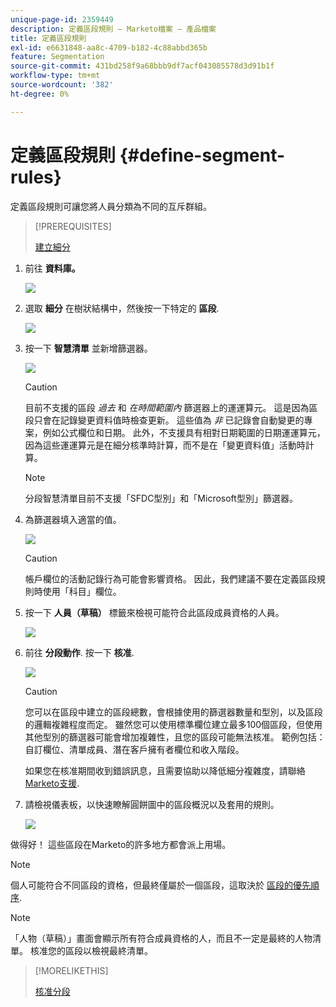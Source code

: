 ```yaml
---
unique-page-id: 2359449
description: 定義區段規則 — Marketo檔案 — 產品檔案
title: 定義區段規則
exl-id: e6631848-aa8c-4709-b182-4c88abbd365b
feature: Segmentation
source-git-commit: 431bd258f9a68bbb9df7acf043085578d3d91b1f
workflow-type: tm+mt
source-wordcount: '382'
ht-degree: 0%

---
```


# 定義區段規則 {#define-segment-rules}

定義區段規則可讓您將人員分類為不同的互斥群組。

>[!PREREQUISITES]
>
>[建立細分](/help/marketo/product-docs/personalization/segmentation-and-snippets/segmentation/create-a-segmentation.md)

1. 前往 **資料庫。**

   ![](assets/image2017-3-28-14-3a7-3a42.png)

1. 選取 **細分** 在樹狀結構中，然後按一下特定的 **區段**.

   ![](assets/image2017-3-28-14-3a11-3a15.png)

1. 按一下 **智慧清單** 並新增篩選器。

   ![](assets/image2017-3-28-14-3a18-3a19.png)

   >[!CAUTION]
   >
   >目前不支援的區段 _過去_ 和 _在時間範圍內_  篩選器上的運運算元。 這是因為區段只會在記錄變更資料值時檢查更新。 這些值為 _非_ 已記錄會自動變更的專案，例如公式欄位和日期。 此外，不支援具有相對日期範圍的日期運運算元，因為這些運運算元是在細分核準時計算，而不是在「變更資料值」活動時計算。

   >[!NOTE]
   >
   >分段智慧清單目前不支援「SFDC型別」和「Microsoft型別」篩選器。

1. 為篩選器填入適當的值。

   ![](assets/image2017-3-28-14-3a18-3a33.png)

   >[!CAUTION]
   >
   >帳戶欄位的活動記錄行為可能會影響資格。 因此，我們建議不要在定義區段規則時使用「科目」欄位。

1. 按一下 **人員（草稿）** 標籤來檢視可能符合此區段成員資格的人員。

   ![](assets/image2017-3-28-14-3a20-3a15.png)

1. 前往 **分段動作**. 按一下 **核准**.

   ![](assets/image2014-9-15-11-3a36-3a7.png)

   >[!CAUTION]
   >
   >您可以在區段中建立的區段總數，會根據使用的篩選器數量和型別，以及區段的邏輯複雜程度而定。 雖然您可以使用標準欄位建立最多100個區段，但使用其他型別的篩選器可能會增加複雜性，且您的區段可能無法核准。 範例包括：自訂欄位、清單成員、潛在客戶擁有者欄位和收入階段。
   >
   >如果您在核准期間收到錯誤訊息，且需要協助以降低細分複雜度，請聯絡 [Marketo支援](https://nation.marketo.com/t5/Support/ct-p/Support).

1. 請檢視儀表板，以快速瞭解圓餅圖中的區段概況以及套用的規則。

   ![](assets/image2014-9-15-11-3a36-3a19.png)

做得好！ 這些區段在Marketo的許多地方都會派上用場。

>[!NOTE]
>
>個人可能符合不同區段的資格，但最終僅屬於一個區段，這取決於 [區段的優先順序](/help/marketo/product-docs/personalization/segmentation-and-snippets/segmentation/segmentation-order-priority.md).

>[!NOTE]
>
>「人物（草稿）」畫面會顯示所有符合成員資格的人，而且不一定是最終的人物清單。 核准您的區段以檢視最終清單。

>[!MORELIKETHIS]
>
>[核准分段](/help/marketo/product-docs/personalization/segmentation-and-snippets/segmentation/approve-a-segmentation.md)
